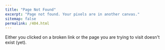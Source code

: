 ```yaml
---
title: "Page Not Found"
excerpt: "Page not found. Your pixels are in another canvas."
sitemap: false
permalink: /404.html
---
```


Either you clicked on a broken link or the page you are trying to visit doesn't exist (yet).